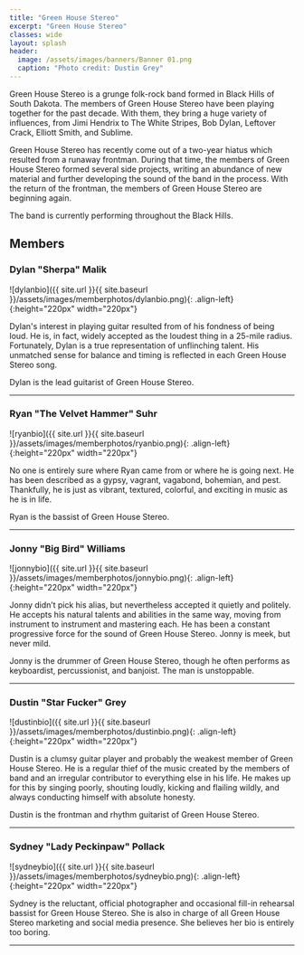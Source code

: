 ```yaml
---
title: "Green House Stereo"
excerpt: "Green House Stereo"
classes: wide
layout: splash
header:
  image: /assets/images/banners/Banner 01.png
  caption: "Photo credit: Dustin Grey"
---
```


Green House Stereo is a grunge folk-rock band formed in Black Hills of South Dakota. The members of Green House Stereo have been playing together for the past decade. With them, they bring a huge variety of influences, from Jimi Hendrix to The White Stripes, Bob Dylan, Leftover Crack, Elliott Smith, and Sublime.

Green House Stereo has recently come out of a two-year hiatus which resulted from a runaway frontman. During that time, the members of Green House Stereo formed several side projects, writing an abundance of new material and further developing the sound of the band in the process. With the return of the frontman, the members of Green House Stereo are beginning again.

The band is currently performing throughout the Black Hills.

## Members
### Dylan "Sherpa" Malik

![dylanbio]({{ site.url }}{{ site.baseurl }}/assets/images/memberphotos/dylanbio.png){: .align-left}{:height="220px" width="220px"}

Dylan's interest in playing guitar resulted from of his fondness of being loud. He is, in fact, widely accepted as the loudest thing in a 25-mile radius. Fortunately, Dylan is a true representation of unflinching talent. His unmatched sense for balance and timing is reflected in each Green House Stereo song.

Dylan is the lead guitarist of Green House Stereo.

* * *

### Ryan "The Velvet Hammer" Suhr

![ryanbio]({{ site.url }}{{ site.baseurl }}/assets/images/memberphotos/ryanbio.png){: .align-left}{:height="220px" width="220px"}

No one is entirely sure where Ryan came from or where he is going next. He has been described as a gypsy, vagrant, vagabond, bohemian, and pest. Thankfully, he is just as vibrant, textured, colorful, and exciting in music as he is in life.

Ryan is the bassist of Green House Stereo.

* * *

### Jonny "Big Bird" Williams

![jonnybio]({{ site.url }}{{ site.baseurl }}/assets/images/memberphotos/jonnybio.png){: .align-left}{:height="220px" width="220px"}

Jonny didn’t pick his alias, but nevertheless accepted it quietly and politely. He accepts his natural talents and abilities in the same way, moving from instrument to instrument and mastering each. He has been a constant progressive force for the sound of Green House Stereo. Jonny is meek, but never mild.

Jonny is the drummer of Green House Stereo, though he often performs as keyboardist, percussionist, and banjoist. The man is unstoppable. 

* * *

<!--### Cody "Juicy Jones" Smith-->

<!--![codybio]({{ site.url }}{{ site.baseurl }}/assets/images/memberphotos/codybio.png){: .align-left}{:height="220px" width="220px"}-->

<!--Cody is the simple embodiment of energy. When the other members of Green House Stereo are threatening to lag behind and drift to sleep, Cody can be found, eyes wild and hands ablaze, hammering away on his kit.-->

<!--Cody is the drummer of Green House Stereo.-->

<!--* * * -->

### Dustin "Star Fucker" Grey

![dustinbio]({{ site.url }}{{ site.baseurl }}/assets/images/memberphotos/dustinbio.png){: .align-left}{:height="220px" width="220px"}

Dustin is a clumsy guitar player and probably the weakest member of Green House Stereo. He is a regular thief of the music created by the members of band and an irregular contributor to everything else in his life. He makes up for this by singing poorly, shouting loudly, kicking and flailing wildly, and always conducting himself with absolute honesty.

Dustin is the frontman and rhythm guitarist of Green House Stereo.

* * *

### Sydney "Lady Peckinpaw" Pollack

![sydneybio]({{ site.url }}{{ site.baseurl }}/assets/images/memberphotos/sydneybio.png){: .align-left}{:height="220px" width="220px"}

Sydney is the reluctant, official photographer and occasional fill-in rehearsal bassist for Green House Stereo. She is also in charge of all Green House Stereo marketing and social media presence. She believes her bio is entirely too boring.

* * *

